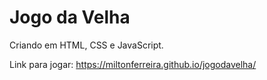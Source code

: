 # Jogo da Velha

Criando em HTML, CSS e JavaScript.

Link para jogar: https://miltonferreira.github.io/jogodavelha/

